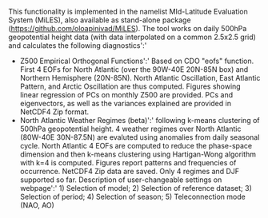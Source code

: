 This functionality is implemented in the namelist MId-Latitude Evaluation System (MiLES), also available as stand-alone package (https://github.com/oloapinivad/MiLES). The tool works on daily 500hPa geopotential height data (with data interpolated on a common 2.5x2.5 grid) and calculates the following diagnostics':'
  -  Z500 Empirical Orthogonal Functions':' Based on CDO "eofs" function. First 4 EOFs for North Atlantic (over the 90W-40E 20N-85N box) and Northern Hemisphere (20N-85N). North Atlantic Oscillation, East Atlantic Pattern, and Arctic Oscillation are thus computed. Figures showing linear regression of PCs on monthly Z500 are provided. PCs and eigenvectors, as well as the variances explained are provided in NetCDF4 Zip format.
  -  North Atlantic Weather Regimes (beta)':' following k-means clustering of 500hPa geopotential height. 4 weather regimes over North Atlantic (80W-40E 30N-87.5N) are evaluted using anomalies from daily seasonal cycle. North Atlantic 4 EOFs are computed to reduce the phase-space dimension and then k-means clustering using Hartigan-Wong algorithm with k=4 is computed. Figures report patterns and frequencies of occurrence. NetCDF4 Zip data are saved. Only 4 regimes and DJF supported so far. Description of user-changeable settings on webpage':' 1) Selection of model; 2) Selection of reference dataset; 3) Selection of period; 4) Selection of season; 5) Teleconnection mode (NAO, AO)